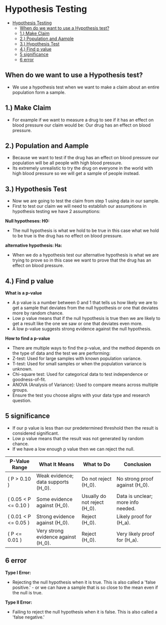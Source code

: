 # Hypothesis Testing 

- [Hypothesis Testing](#hypothesis-testing)
  - [When do we want to use a Hypothesis test?](#when-do-we-want-to-use-a-hypothesis-test)
  - [1.) Make Claim](#1-make-claim)
  - [2.) Population and Aample](#2-population-and-aample)
  - [3.) Hypothesis Test](#3-hypothesis-test)
  - [4.) Find p value](#4-find-p-value)
  - [5 significance](#5-significance)
  - [6 error](#6-error)


## When do we want to use a Hypothesis test?
 - We use a hypothesis test when we want to make a claim about an entire population form a sample. 

## 1.) Make Claim
 - For example if we want to measure a drug to see if it has an effect on blood pressure our claim would be: Our drug has an effect on blood pressure.

## 2.) Population and Aample
 - Because we want to test if the drug has an effect on blood pressure our population will be all people with high blood pressure. 
 - Its extremely unrealistic to try the drug on everyone in the world with high blood pressure so we will get a sample of people instead.   

## 3.) Hypothesis Test
 - Now we are going to test the claim from step 1 using data in our sample. 
 - First to test our claim we will need to establish our assumptions in hypothesis testing we have 2 assumptions: 

**Null hypotheses: H0:**

 - The null hypothesis is what we hold to be true in this case what we hold to be true is the drug has no effect on blood pressure.  

**alternative hypothesis: Ha:**  

 - When we do a hypothesis test our alternative hypothesis is what we are trying to prove so in this case we want to prove that the drug has an effect on blood pressure. 

## 4.) Find p value
**What is a p-value**
 - A p value is a number between 0 and 1 that tells us how likely we are to get a sample that deviates from the null hypothesis or one that deviates more by random chance. 
 - Low p value means that if the null hypothesis is true then we are likely to get a result like the one we saw or one that deviates even more.
 - A low p-value suggests strong evidence against the null hypothesis. 

**How to find a p-value**

 - There are multiple ways to find the p-value, and the method depends on the type of data and the test we are performing:
 - Z-test: Used for large samples with known population variance.
 - T-test: Used for small samples or when the population variance is unknown.
 - Chi-square test: Used for categorical data to test independence or goodness-of-fit.
 - ANOVA (Analysis of Variance): Used to compare means across multiple groups.
 - Ensure the test you choose aligns with your data type and research question.


## 5 significance
 - If our p value is less than our predetermined threshold then the result is considered significant. 
 - Low p value means that the result was not generated by random chance. 
 - If we have a low enough p value then we can reject the null.
  
| **P-Value Range**      | **What It Means**                              | **What to Do**                     | **Conclusion**                        |
|-------------------------|-----------------------------------------------|-------------------------------------|---------------------------------------|
| \( P > 0.10 \)          | Weak evidence; data supports \(H_0\).         | Do not reject \(H_0\).             | No strong proof against \(H_0\).      |
| \( 0.05 < P <= 0.10 \)| Some evidence against \(H_0\).                | Usually do not reject \(H_0\).     | Data is unclear; more info needed.    |
| \( 0.01 < P <= 0.05 \)| Strong evidence against \(H_0\).              | Reject \(H_0\).                    | Likely proof for \(H_a\).             |
| \( P <= 0.01 \)       | Very strong evidence against \(H_0\).         | Reject \(H_0\).                    | Very likely proof for \(H_a\).        |


## 6 error 
 **Type I Error:**
 - Rejecting the null hypothesis when it is true. This is also called a 'false positive.' - or we can have a sample that is so close to the mean even if the null is true.
 
 **Type II Error:**
 - Failing to reject the null hypothesis when it is false. This is also called a 'false negative.'
